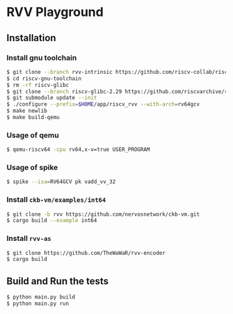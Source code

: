 # RVV Playground

## Installation

### Install gnu toolchain

```sh
$ git clone --branch rvv-intrinsic https://github.com/riscv-collab/riscv-gnu-toolchain
$ cd riscv-gnu-toolchain
$ rm -rf riscv-glibc
$ git clone --branch riscv-glibc-2.29 https://github.com/riscvarchive/riscv-glibc
$ git submodule update --init
$ ./configure --prefix=$HOME/app/riscv_rvv --with-arch=rv64gcv
$ make newlib
$ make build-qemu
```

### Usage of qemu

```sh
$ qemu-riscv64 -cpu rv64,x-v=true USER_PROGRAM
```

### Usage of spike

```sh
$ spike --isa=RV64GCV pk vadd_vv_32
```

### Install `ckb-vm/examples/int64`

```sh
$ git clone -b rvv https://github.com/nervosnetwork/ckb-vm.git
$ cargo build --example int64
```

### Install `rvv-as`

```sh
$ git clone https://github.com/TheWaWaR/rvv-encoder
$ cargo build
```

## Build and Run the tests

```sh
$ python main.py build
$ python main.py run
```
